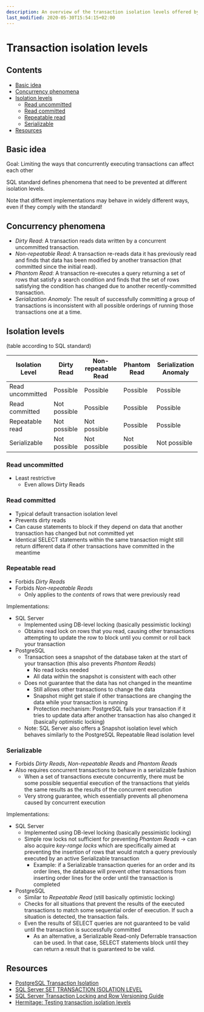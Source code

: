 ```yaml
---
description: An overview of the transaction isolation levels offered by relational databases
last_modified: 2020-05-30T15:54:15+02:00
---
```


# Transaction isolation levels

## Contents

-   [Basic idea](#basic-idea)
-   [Concurrency phenomena](#concurrency-phenomena)
-   [Isolation levels](#isolation-levels)
    -   [Read uncommitted](#read-uncommitted)
    -   [Read committed](#read-committed)
    -   [Repeatable read](#repeatable-read)
    -   [Serializable](#serializable)
-   [Resources](#resources)

## Basic idea

Goal: Limiting the ways that concurrently executing transactions can affect each other

SQL standard defines phenomena that need to be prevented at different isolation levels.

Note that different implementations may behave in widely different ways, even if they comply with the standard!

## Concurrency phenomena

-   _Dirty Read_: A transaction reads data written by a concurrent uncommitted transaction.
-   _Non-repeatable Read_: A transaction re-reads data it has previously read and finds that data has been modified by another transaction (that committed since the initial read).
-   _Phantom Read_: A transaction re-executes a query returning a set of rows that satisfy a search condition and finds that the set of rows satisfying the condition has changed due to another recently-committed transaction.
-   _Serialization Anomaly_: The result of successfully committing a group of transactions is inconsistent with all possible orderings of running those transactions one at a time.

## Isolation levels

(table according to SQL standard)

| Isolation Level  | Dirty Read   | Non-repeatable Read | Phantom Read | Serialization Anomaly |
| ---------------- | ------------ | ------------------- | ------------ | --------------------- |
| Read uncommitted | Possible     | Possible            | Possible     | Possible              |
| Read committed   | Not possible | Possible            | Possible     | Possible              |
| Repeatable read  | Not possible | Not possible        | Possible     | Possible              |
| Serializable     | Not possible | Not possible        | Not possible | Not possible          |

### Read uncommitted

-   Least restrictive
    -   Even allows Dirty Reads

### Read committed

-   Typical default transaction isolation level
-   Prevents dirty reads
-   Can cause statements to block if they depend on data that another transaction has changed but not committed yet
-   Identical SELECT statements within the same transaction might still return different data if other transactions have committed in the meantime

### Repeatable read

-   Forbids _Dirty Reads_ 
-   Forbids _Non-repeatable Reads_
    -   Only applies to the _contents_ of rows that were previously read

Implementations:

-   SQL Server
    -   Implemented using DB-level locking (basically pessimistic locking)
    -   Obtains read lock on rows that you read, causing other transactions attempting to update the row to block until you commit or roll back your transaction
-   PostgreSQL
    -   Transaction sees a snapshot of the database taken at the start of your transaction (this also prevents _Phantom Reads_)
        -   No read locks needed
        -   All data within the snapshot is consistent with each other
    -   Does not guarantee that the data has not changed in the meantime
        -   Still allows other transactions to change the data
        -   Snapshot might get stale if other transactions are changing the data while your transaction is running
        -   Protection mechanism: PostgreSQL fails your transaction if it tries to update data after another transaction has also changed it (basically optimistic locking)
    -   Note: SQL Server also offers a Snapshot isolation level which behaves similarly to the PostgreSQL Repeatable Read isolation level

### Serializable

-   Forbids _Dirty Reads_, _Non-repeatable Reads_ and _Phantom Reads_
-   Also requires concurrent transactions to behave in a serializable fashion
    -   When a set of transactions execute concurrently, there must be some possible sequential execution of the transactions that yields the same results as the results of the concurrent execution
    -   Very strong guarantee, which essentially prevents all phenomena caused by concurrent execution

Implementations:

-   SQL Server
    -   Implemented using DB-level locking (basically pessimistic locking)
    -   Simple row locks not sufficient for preventing _Phantom Reads_ -> can also acquire _key-range locks_ which are specifically aimed at preventing the insertion of rows that would match a query previously executed by an active Serializable transaction
        -   Example: if a Serializable transaction queries for an order and its order lines, the database will prevent other transactions from inserting order lines for the order until the transaction is completed
-   PostgreSQL
    -   Similar to _Repeatable Read_ (still basically optimistic locking)
    -   Checks for all situations that prevent the results of the executed transactions to match some sequential order of execution. If such a situation is detected, the transaction fails.
    -   Even the results of SELECT queries are not guaranteed to be valid until the transaction is successfully committed
        -   As an alternative, a Serializable Read-only Deferrable transaction can be used. In that case, SELECT statements block until they can return a result that is guaranteed to be valid.

## Resources

-   [PostgreSQL Transaction Isolation](https://www.postgresql.org/docs/current/static/transaction-iso.html)
-   [SQL Server SET TRANSACTION ISOLATION LEVEL](https://docs.microsoft.com/en-us/sql/t-sql/statements/set-transaction-isolation-level-transact-sql?view=sql-server-2017)
-   [SQL Server Transaction Locking and Row Versioning Guide](https://docs.microsoft.com/en-us/sql/relational-databases/sql-server-transaction-locking-and-row-versioning-guide?view=sql-server-2017)
-   [Hermitage: Testing transaction isolation levels](https://github.com/ept/hermitage)
